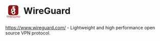 # <img src="wireguard.png" width=50px style="vertical-align: middle;" alt="Logo"/> WireGuard

https://www.wireguard.com/ - Lightweight and high performance open source VPN protocol.